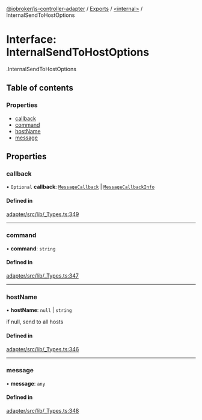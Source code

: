 [@iobroker/js-controller-adapter](../README.md) / [Exports](../modules.md) / [<internal\>](../modules/internal_.md) / InternalSendToHostOptions

# Interface: InternalSendToHostOptions

[<internal>](../modules/internal_.md).InternalSendToHostOptions

## Table of contents

### Properties

- [callback](internal_.InternalSendToHostOptions.md#callback)
- [command](internal_.InternalSendToHostOptions.md#command)
- [hostName](internal_.InternalSendToHostOptions.md#hostname)
- [message](internal_.InternalSendToHostOptions.md#message)

## Properties

### callback

• `Optional` **callback**: [`MessageCallback`](../modules/internal_.md#messagecallback) \| [`MessageCallbackInfo`](internal_.MessageCallbackInfo.md)

#### Defined in

[adapter/src/lib/_Types.ts:349](https://github.com/ioBroker/ioBroker.js-controller/blob/9100afbd/packages/adapter/src/lib/_Types.ts#L349)

___

### command

• **command**: `string`

#### Defined in

[adapter/src/lib/_Types.ts:347](https://github.com/ioBroker/ioBroker.js-controller/blob/9100afbd/packages/adapter/src/lib/_Types.ts#L347)

___

### hostName

• **hostName**: ``null`` \| `string`

if null, send to all hosts

#### Defined in

[adapter/src/lib/_Types.ts:346](https://github.com/ioBroker/ioBroker.js-controller/blob/9100afbd/packages/adapter/src/lib/_Types.ts#L346)

___

### message

• **message**: `any`

#### Defined in

[adapter/src/lib/_Types.ts:348](https://github.com/ioBroker/ioBroker.js-controller/blob/9100afbd/packages/adapter/src/lib/_Types.ts#L348)
